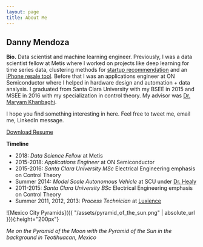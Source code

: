 ```yaml
---
layout: page
title: About Me
---
```

## Danny Mendoza

**Bio.** Data scientist and machine learning engineer. Previously, I was a data scientist fellow at Metis where I worked on projects like deep learning for time series data, clustering methods for [startup recommendation](https://jdmendoza.github.io/2019/02/07/discover-startups.html) and an [iPhone resale tool](https://jdmendoza.github.io/2018/10/14/iphone-tool.html). Before that I was an applications engineer at ON Semiconductor where I helped in hardware design and automation + data analysis. I graduated from Santa Clara University with my BSEE in 2015 and MSEE in 2016 with my specialization in control theory. My advisor was [Dr. Maryam Khanbaghi](https://www.scu.edu/engineering/faculty/khanbaghi-maryam/).

I hope you find something interesting in here. Feel free to tweet me, email me, LinkedIn message.

[Download   Resume](https://www.dropbox.com/s/7oz68yewusvgtch/jdmendoza_resume.pdf?dl=0)

**Timeline**
- 2018: *Data Science Fellow* at Metis
- 2015-2018: *Applications Engineer* at ON Semiconductor
- 2015-2016: *Santa Clara University MSc* Electrical Engineering emphasis on Control Theory
- Summer 2014: *Model Scale Autonomous Vehicle* at SCU under [Dr. Healy](https://www.scu.edu/engineering/faculty/healy-tim/)
- 2011-2015: *Santa Clara University BSc* Electrical Engineering emphasis on Control Theory
- Summer 2011, 2012, 2013: *Process Technician* at [Luxience](http://www.luxience.com/)


![Mexico City Pyramids]({{ "/assets/pyramid_of_the_sun.png" | absolute_url }}){:height="200px"}

*Me on the Pyramid of the Moon with the Pyramid of the Sun in the background in Teotihuacan, Mexico*
